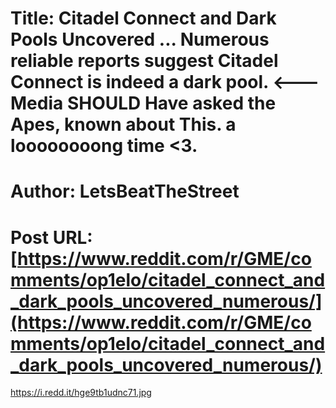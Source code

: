 # Title: Citadel Connect and Dark Pools Uncovered ... Numerous reliable reports suggest Citadel Connect is indeed a dark pool. <--- Media SHOULD Have asked the Apes, known about This. a loooooooong time <3.
# Author: LetsBeatTheStreet
# Post URL: [https://www.reddit.com/r/GME/comments/op1elo/citadel_connect_and_dark_pools_uncovered_numerous/](https://www.reddit.com/r/GME/comments/op1elo/citadel_connect_and_dark_pools_uncovered_numerous/)


https://i.redd.it/hge9tb1udnc71.jpg